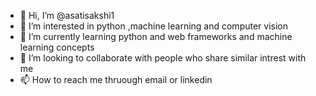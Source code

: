 - 👋 Hi, I’m @asatisakshi1
- 👀 I’m interested in python ,machine learning and computer vision
- 🌱 I’m currently learning python and web frameworks and machine learning concepts
- 💞️ I’m looking to collaborate with people who share similar intrest with me 
- 📫 How to reach me thruough email or linkedin

<!---
asatisakshi1/asatisakshi1 is a ✨ special ✨ repository because its `README.md` (this file) appears on your GitHub profile.
You can click the Preview link to take a look at your changes.
--->
